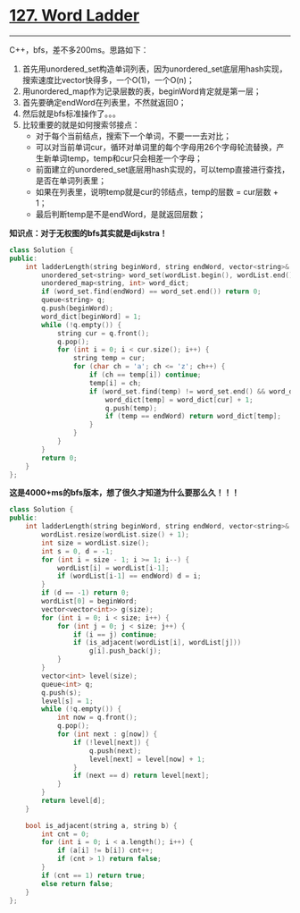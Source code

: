 # [127. Word Ladder](https://leetcode-cn.com/problems/word-ladder/)

---

C++，bfs，差不多200ms。思路如下：

1. 首先用unordered_set构造单词列表，因为unordered_set底层用hash实现，搜索速度比vector快得多，一个O(1)，一个O(n)；
2. 用unordered_map作为记录层数的表，beginWord肯定就是第一层；
3. 首先要确定endWord在列表里，不然就返回0；
4. 然后就是bfs标准操作了。。。
5. 比较重要的就是如何搜索邻接点：
   - 对于每个当前结点，搜索下一个单词，不要一一去对比；
   - 可以对当前单词cur，循环对单词里的每个字母用26个字母轮流替换，产生新单词temp，temp和cur只会相差一个字母；
   - 前面建立的unordered_set底层用hash实现的，可以temp直接进行查找，是否在单词列表里；
   - 如果在列表里，说明temp就是cur的邻结点，temp的层数 = cur层数 + 1；
   - 最后判断temp是不是endWord，是就返回层数；

**知识点：对于无权图的bfs其实就是dijkstra！**

```cpp
class Solution {
public:
    int ladderLength(string beginWord, string endWord, vector<string>& wordList) {
        unordered_set<string> word_set(wordList.begin(), wordList.end());
        unordered_map<string, int> word_dict;
        if (word_set.find(endWord) == word_set.end()) return 0;
        queue<string> q;
        q.push(beginWord);
        word_dict[beginWord] = 1;
        while (!q.empty()) {
            string cur = q.front();
            q.pop();
            for (int i = 0; i < cur.size(); i++) {
                string temp = cur;
                for (char ch = 'a'; ch <= 'z'; ch++) {
                    if (ch == temp[i]) continue;
                    temp[i] = ch;
                    if (word_set.find(temp) != word_set.end() && word_dict[temp] == 0) {
                        word_dict[temp] = word_dict[cur] + 1;
                        q.push(temp);
                        if (temp == endWord) return word_dict[temp];
                    }
                }
            }
        }
        return 0;
    }    
};
```

**这是4000+ms的bfs版本，想了很久才知道为什么要那么久！！！**

```cpp
class Solution {
public:
    int ladderLength(string beginWord, string endWord, vector<string>& wordList) {
        wordList.resize(wordList.size() + 1);
        int size = wordList.size();
        int s = 0, d = -1;
        for (int i = size - 1; i >= 1; i--) {
            wordList[i] = wordList[i-1];
            if (wordList[i-1] == endWord) d = i;
        }
        if (d == -1) return 0;
        wordList[0] = beginWord;
        vector<vector<int>> g(size);
        for (int i = 0; i < size; i++) {
            for (int j = 0; j < size; j++) {
                if (i == j) continue;
                if (is_adjacent(wordList[i], wordList[j]))
                    g[i].push_back(j);
            }
        }
        vector<int> level(size);
        queue<int> q;
        q.push(s);
        level[s] = 1;
        while (!q.empty()) {
            int now = q.front();
            q.pop();
            for (int next : g[now]) {
                if (!level[next]) {
                    q.push(next);
                    level[next] = level[now] + 1;
                }
                if (next == d) return level[next];
            }
        }
        return level[d];
    }
    
    bool is_adjacent(string a, string b) {
        int cnt = 0;
        for (int i = 0; i < a.length(); i++) {
            if (a[i] != b[i]) cnt++;
            if (cnt > 1) return false;
        }
        if (cnt == 1) return true;
        else return false;
    }
};
```

